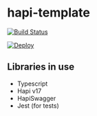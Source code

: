 # hapi-template
[![Build Status](https://travis-ci.org/eetu/hapi-template.svg?branch=master)](https://travis-ci.org/eetu/hapi-template)

[![Deploy](https://www.herokucdn.com/deploy/button.svg)](https://heroku.com/deploy?template=https://github.com/eetu/hapi-template/tree/master)

## Libraries in use
- Typescript
- Hapi v17
- HapiSwagger
- Jest (for tests)
